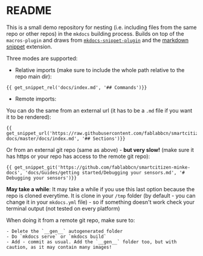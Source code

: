# README

This is a small demo repository for nesting (i.e. including files from the same repo or other repos) in the `mkdocs` building process. Builds on top of the `macros-plugin` and draws from [`mkdocs-snippet-plugin`](https://github.com/mprivat/mkdocs-snippet-plugin) and the [markdown snippet](https://facelessuser.github.io/pymdown-extensions/extensions/snippets/) extension.

Three modes are supported:

* Relative imports (make sure to include the whole path relative to the repo main dir):

```
{{ get_snippet_rel('docs/index.md', '## Commands')}}
```

* Remote imports:

You can do the same from an external url (it has to be a `.md` file if you want it to be rendered):

```
{{ get_snippet_url('https://raw.githubusercontent.com/fablabbcn/smartcitizen-docs/master/docs/index.md', '## Sections')}}
```

Or from an external git repo (same as above) - **but very slow!** (make sure it has https or your repo has access to the remote git repo):

```
{{ get_snippet_git('https://github.com/fablabbcn/smartcitizen-minke-docs', 'docs/Guides/getting started/Debugging your sensors.md', '# Debugging your sensors')}}
```

**May take a while**: It may take a while if you use this last option because the repo is cloned everytime. It is clone in your `/tmp` folder (by default - you can change it in your `mkdocs.yml` file) - so if something doesn't work check your terminal output (not tested on every platform)

When doing it from a remote git repo, make sure to:

	- Delete the `__gen__` autogenerated folder
	- Do `mkdocs serve` or `mkdocs build`
	- Add - commit as usual. Add the `__gen__` folder too, but with caution, as it may contain many images!
